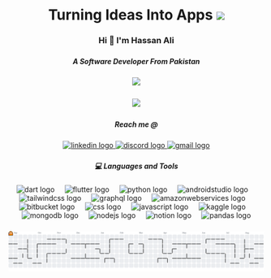 

<h1 align="center">Turning Ideas Into Apps 
  <img  height="25"  align="start" src="https://raw.githubusercontent.com/mupezzuol/mupezzuol/refs/heads/master/assets/earth.gif"  />
 </h2>

###


<h3 align="center">Hi 👋 I'm Hassan Ali</h3>

###


<h5 align="center">A Software Developer From Pakistan</h5>

###

<div align="center">
  <img height="200" src="https://github.com/user-attachments/assets/0e5a8423-c5ce-4d97-8689-f0982779f839"  />
</div>

###

<div align="center">
  <img src="https://visitor-badge.laobi.icu/badge?page_id=HassanAli699.HassanAli699&left_text=Profile%20views"  />
</div>

###

<h5 align="center">Reach me @</h5>

###

<div align="center">
  <a href="https://www.linkedin.com/in/hassan-ali-a69b1a287/" target="_blank">
    <img src="https://raw.githubusercontent.com/maurodesouza/profile-readme-generator/master/src/assets/icons/social/linkedin/default.svg" width="52" height="40" alt="linkedin logo"  />
  </a>
  <a href="deviil_pk" target="_blank">
    <img src="https://raw.githubusercontent.com/maurodesouza/profile-readme-generator/master/src/assets/icons/social/discord/default.svg" width="52" height="40" alt="discord logo"  />
  </a>
  <a href="hassanali669a@gmail.com" target="_blank">
    <img src="https://raw.githubusercontent.com/maurodesouza/profile-readme-generator/master/src/assets/icons/social/gmail/default.svg" width="52" height="40" alt="gmail logo"  />
  </a>
</div>

###

<h5 align="center">💻 Languages and Tools</h5>

###

<div align="center">
  <img src="https://cdn.jsdelivr.net/gh/devicons/devicon/icons/dart/dart-original.svg" height="60" alt="dart logo"  />
  <img width="12" />
  <img src="https://cdn.jsdelivr.net/gh/devicons/devicon/icons/flutter/flutter-original.svg" height="60" alt="flutter logo"  />
  <img width="12" />
  <img src="https://skillicons.dev/icons?i=py" height="60" alt="python logo"  />
  <img width="12" />
  <img src="https://cdn.jsdelivr.net/gh/devicons/devicon/icons/androidstudio/androidstudio-original.svg" height="60" alt="androidstudio logo"  />
  <img width="12" />
  <img src="https://skillicons.dev/icons?i=tailwind" height="60" alt="tailwindcss logo"  />
  <img width="12" />
  <img src="https://skillicons.dev/icons?i=graphql" height="60" alt="graphql logo"  />
  <img width="12" />
  <img src="https://skillicons.dev/icons?i=aws" height="60" alt="amazonwebservices logo"  />
  <img width="12" />
  <img src="https://cdn.jsdelivr.net/gh/devicons/devicon/icons/bitbucket/bitbucket-original.svg" height="60" alt="bitbucket logo"  />
  <img width="12" />
  <img src="https://cdn.jsdelivr.net/gh/devicons/devicon/icons/css3/css3-original.svg" height="60" alt="css logo"  />
  <img width="12" />
  <img src="https://cdn.jsdelivr.net/gh/devicons/devicon/icons/javascript/javascript-original.svg" height="60" alt="javascript logo"  />
  <img width="12" />
  <img src="https://cdn.jsdelivr.net/gh/devicons/devicon/icons/kaggle/kaggle-original.svg" height="60" alt="kaggle logo"  />
  <img width="12" />
  <img src="https://cdn.jsdelivr.net/gh/devicons/devicon/icons/mongodb/mongodb-original.svg" height="60" alt="mongodb logo"  />
  <img width="12" />
  <img src="https://cdn.jsdelivr.net/gh/devicons/devicon/icons/nodejs/nodejs-original.svg" height="60" alt="nodejs logo"  />
  <img width="12" />
  <img src="https://cdn.jsdelivr.net/gh/devicons/devicon/icons/notion/notion-original.svg" height="60" alt="notion logo"  />
  <img width="12" />
  <img src="https://cdn.jsdelivr.net/gh/devicons/devicon/icons/pandas/pandas-original.svg" height="60" alt="pandas logo"  />
</div>

###

<picture>
  <source media="(prefers-color-scheme: dark)" srcset="https://raw.githubusercontent.com/HassanAli699/HassanAli699/output/pacman-contribution-graph-dark.svg">
  <source media="(prefers-color-scheme: light)" srcset="https://raw.githubusercontent.com/HassanAli699/HassanAli699/output/pacman-contribution-graph.svg">
  <img alt="pacman contribution graph" src="https://raw.githubusercontent.com/HassanAli699/HassanAli699/output/pacman-contribution-graph.svg">
</picture>

###
